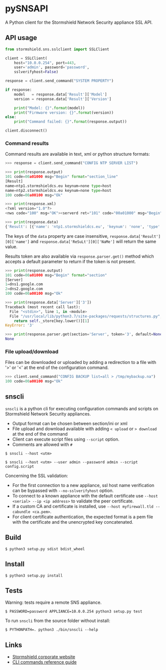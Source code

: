 # pySNSAPI

A Python client for the Stormshield Network Security appliance SSL API.

## API usage

```python
from stormshield.sns.sslclient import SSLClient

client = SSLClient(
    host="10.0.0.254", port=443,
    user='admin', password='password',
    sslverifyhost=False)

response = client.send_command("SYSTEM PROPERTY")

if response:
    model   = response.data['Result']['Model']
    version = response.data['Result']['Version']

    print("Model: {}".format(model))
    print("Firmware version: {}".format(version))
else:
    print("Command failed: {}".format(response.output))

client.disconnect()

```

### Command results

Command results are available in text, xml or python structure formats:

```python
>>> response = client.send_command("CONFIG NTP SERVER LIST")

>>> print(response.output)
101 code=00a01000 msg="Begin" format="section_line"
[Result]
name=ntp1.stormshieldcs.eu keynum=none type=host
name=ntp2.stormshieldcs.eu keynum=none type=host
100 code=00a00100 msg="Ok"

>>> print(response.xml)
<?xml version="1.0"?>
<nws code="100" msg="OK"><serverd ret="101" code="00a01000" msg="Begin"><data format="section_line"><section title="Result"><line><key name="name" value="ntp1.stormshieldcs.eu"/><key name="keynum" value="none"/><key name="type" value="host"/></line><line><key name="name" value="ntp2.stormshieldcs.eu"/><key name="keynum" value="none"/><key name="type" value="host"/></line></section></data></serverd><serverd ret="100" code="00a00100" msg="Ok"></serverd></nws>

>>> print(response.data)
{'Result': [{'name': 'ntp1.stormshieldcs.eu', 'keynum': 'none', 'type': 'host'}, {'name': 'ntp2.stormshieldcs.eu', 'keynum': 'none', 'type': 'host'}]}

```

The keys of the `data` property are case insensitive, `response.data['Result'][0]['name']` and `response.data['ReSuLt'][0]['NaMe']` will return the same value.

Results token are also available via `response.parser.get()` method which accepts a default parameter to return if the token is not present.

```python
>>> print(response.output)
101 code=00a01000 msg="Begin" format="section"
[Server]
1=dns1.google.com
2=dns2.google.com
100 code=00a00100 msg="Ok"

>>> print(response.data['Server']['3'])
Traceback (most recent call last):
  File "<stdin>", line 1, in <module>
  File "/usr/local/lib/python3.7/site-packages/requests/structures.py", line 52, in __getitem__
    return self._store[key.lower()][1]
KeyError: '3'

>>> print(response.parser.get(section='Server', token='3', default=None))
None

```

### File upload/download

Files can be downloaded or uploaded by adding a redirection to a file with '>' or '<' at the end of the configuration command.

```python
>>> client.send_command("CONFIG BACKUP list=all > /tmp/mybackup.na")
100 code=00a00100 msg="Ok"
```

## snscli

 `snscli` is a python cli for executing configuration commands and scripts on Stormshield Network Security appliances.

* Output format can be chosen between section/ini or xml
* File upload and download available with adding `< upload` or `> download` at the end of the command
* Client can execute script files using `--script` option.
* Comments are allowed with `#`

`$ snscli --host <utm>`

`$ snscli --host <utm> --user admin --password admin --script config.script`

Concerning the SSL validation:

* For the first connection to a new appliance, ssl host name verification can be bypassed with `--no-sslverifyhost` option.
* To connect to a known appliance with the default certificate use `--host <serial> --ip <ip address>` to validate the peer certificate.
* If a custom CA and certificate is installed, use `--host myfirewall.tld --cabundle <ca.pem>`.
* For client certificate authentication, the expected format is a pem file with the certificate and the unencrypted key concatenated.


## Build

`$ python3 setup.py sdist bdist_wheel`


## Install

`$ python3 setup.py install`


## Tests

Warning: tests require a remote SNS appliance.

`$ PASSWORD=password APPLIANCE=10.0.0.254 python3 setup.py test`


To run `snscli` from the source folder without install:

`$ PYTHONPATH=. python3 ./bin/snscli --help`


## Links

* [Stormshield corporate website](https://www.stormshield.com)
* [CLI commands reference guide](https://documentation.stormshield.eu/SNS/v3/en/Content/CLI_Serverd_Commands_reference_Guide_v3/Introduction.htm)

